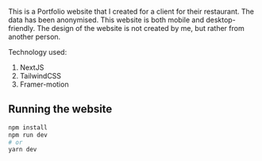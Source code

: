 This is a Portfolio website that I created for a client for their restaurant. The data has been anonymised. This website is both mobile and desktop-friendly. The design of the website is not created by me, but rather from another person.

Technology used:

1. NextJS
2. TailwindCSS
3. Framer-motion

## Running the website

```bash
npm install
npm run dev
# or
yarn dev
```
